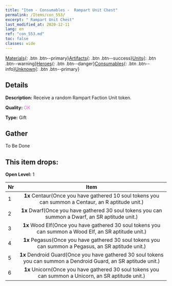 ```yaml
---
title: "Item - Consumables -  Rampart Unit Chest"
permalink: /Items/con_553/
excerpt: " Rampart Unit Chest"
last_modified_at: 2020-12-11
lang: en
ref: "con_553.md"
toc: false
classes: wide
---
```

 [Materials](/Items/){: .btn .btn--primary}[Artifacts](/Items/Artifacts/){: .btn .btn--success}[Units](/Items/Units/){: .btn .btn--warning}[Heroes](/Items/Heroes/){: .btn .btn--danger}[Consumables](/Items/Consumables/){: .btn .btn--info}[Unknown](/Items/Unknown/){: .btn .btn--primary}

## Details
 **Description:** Receive a random Rampart Faction Unit token.

 **Quality:** <span style="color: #DA70D6">OK</span>

 **Type:** Gift

## Gather

  To Be Done

## This item drops:

 **Open Level:** 1

  | Nr |      Item    |
  |:---|:------------:|
  | 1 |  **1x** Centaur(Once you have gathered 10 soul tokens you can summon a Centaur, an R aptitude unit.) | 
  | 2 |  **1x** Dwarf(Once you have gathered 30 soul tokens you can summon a Dwarf, an SR aptitude unit.) | 
  | 3 |  **1x** Wood Elf(Once you have gathered 30 soul tokens you can summon a Wood Elf, an SR aptitude unit.) | 
  | 4 |  **1x** Pegasus(Once you have gathered 30 soul tokens you can summon a Pegasus, an SR aptitude unit.) | 
  | 5 |  **1x** Dendroid Guard(Once you have gathered 30 soul tokens you can summon a Dendroid Guard, an SR aptitude unit.) | 
  | 6 |  **1x** Unicorn(Once you have gathered 30 soul tokens you can summon a Unicorn, an SR aptitude unit.) | 
